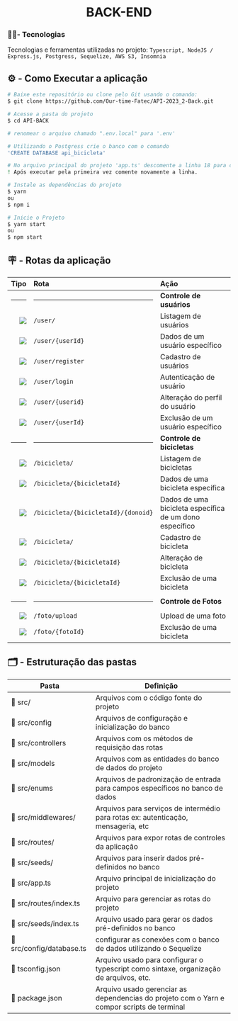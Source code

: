 <h1 align="center"> BACK-END  </h1>

###  🧑‍💻- Tecnologias

Tecnologias e ferramentas utilizadas no projeto: `Typescript, NodeJS / Express.js, Postgress, Sequelize, AWS S3, Insomnia`

## ⚙️ - Como Executar a aplicação
```bash
# Baixe este repositório ou clone pelo Git usando o comando:
$ git clone https://github.com/Our-time-Fatec/API-2023_2-Back.git

# Acesse a pasta do projeto
$ cd API-BACK

# renomear o arquivo chamado ".env.local" para '.env'

# Utilizando o Postgress crie o banco com o comando
'CREATE DATABASE api_bicicleta'

# No arquivo principal do projeto 'app.ts' descomente a linha 18 para criar as entidades do banco e inserir valores pre-definidos de marca e modalidade.
! Após executar pela primeira vez comente novamente a linha.

# Instale as dependências do projeto
$ yarn 
ou 
$ npm i

# Inicie o Projeto
$ yarn start 
ou 
$ npm start
```

## 🪧 - Rotas da aplicação
<div align="center">
  
|                                                                    Tipo | Rota                       | Ação                              |
| ----------------------------------------------------------------------: | :------------------------- | :-------------------------------- |
|                                                                    <hr> | <hr>                       | **Controle de usuários**          |
|    [![](https://img.shields.io/badge/GET-2E8B57?style=for-the-badge)]() | `/user/`                   | Listagem de usuários              |
|    [![](https://img.shields.io/badge/GET-2E8B57?style=for-the-badge)]() | `/user/{userId}`           | Dados de um usuário específico    |
|   [![](https://img.shields.io/badge/POST-4682B4?style=for-the-badge)]() | `/user/register`           | Cadastro de usuários              ||   
[![](https://img.shields.io/badge/POST-4682B4?style=for-the-badge)]() | `/user/login`           | Autenticação de usuário              |
|    [![](https://img.shields.io/badge/PUT-9370DB?style=for-the-badge)]() | `/user/{userid}`           | Alteração do perfil do usuário    |
| [![](https://img.shields.io/badge/DELETE-CD853F?style=for-the-badge)]() | `/user/{userId}`           | Exclusão de um usuário específico |
|                                                                    <hr> | <hr>                       | **Controle de bicicletas**        |
|    [![](https://img.shields.io/badge/GET-2E8B57?style=for-the-badge)]() | `/bicicleta/`              | Listagem de bicicletas            |
|    [![](https://img.shields.io/badge/GET-2E8B57?style=for-the-badge)]() | `/bicicleta/{bicicletaId}` | Dados de uma bicicleta específica |
|    [![](https://img.shields.io/badge/GET-2E8B57?style=for-the-badge)]() | `/bicicleta/{bicicletaId}/{donoid}` | Dados de uma bicicleta específica de um dono específico|
|   [![](https://img.shields.io/badge/POST-4682B4?style=for-the-badge)]() | `/bicicleta/`              | Cadastro de bicicleta             |
|    [![](https://img.shields.io/badge/PUT-9370DB?style=for-the-badge)]() | `/bicicleta/{bicicletaId}` | Alteração de bicicleta            |
| [![](https://img.shields.io/badge/DELETE-CD853F?style=for-the-badge)]() | `/bicicleta/{bicicletaId}` | Exclusão de uma bicicleta         |
|                                                                    <hr> | <hr>                       | **Controle de Fotos**             |
|   [![](https://img.shields.io/badge/POST-4682B4?style=for-the-badge)]() | `/foto/upload`             | Upload de uma foto                |
| [![](https://img.shields.io/badge/DELETE-CD853F?style=for-the-badge)]() | `/foto/{fotoId}`           | Exclusão de uma bicicleta         |


</div>

## 🗂️ - Estruturação das pastas

| Pasta                    | Definição                                                                                  |
| ------------------------ | ------------------------------------------------------------------------------------------ |
| 📁 src/                   | Arquivos com o código fonte do projeto                                                     |
| 📁 src/config             | Arquivos de configuração e inicialização do banco                                          |
| 📁 src/controllers        | Arquivos com os métodos de requisição das rotas                                            |
| 📁 src/models             | Arquivos com as entidades do banco de dados do projeto                                     |
| 📁 src/enums              | Arquivos de padronização de entrada para campos específicos no banco de dados              |
| 📁 src/middlewares/       | Arquivos para serviços de intermédio para rotas ex: autenticação, mensageria, etc          |
| 📁 src/routes/            | Arquivos para expor rotas de controles da aplicação                                        |
| 📁 src/seeds/             | Arquivos para inserir dados pré-definidos no banco                                         |
| 📄 src/app.ts             | Arquivo principal de inicialização do projeto                                              |
| 📄 src/routes/index.ts    | Arquivo para gerenciar as rotas do projeto                                                 |
| 📄 src/seeds/index.ts     | Arquivo usado para gerar os dados pré-definidos no banco                                   |
| 📄 src/config/database.ts | configurar as conexões com o banco de dados utilizando o Sequelize                         |
| 📄 tsconfig.json          | Arquivo usado para configurar o typescript como sintaxe, organização de arquivos, etc.     |
| 📄 package.json           | Arquivo usado gerenciar as dependencias do projeto com o Yarn e compor scripts de terminal |
